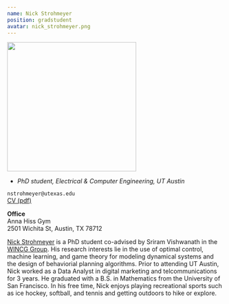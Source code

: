 ```yaml
---
name: Nick Strohmeyer
position: gradstudent
avatar: nick_strohmeyer.png
---
```



<img width="300" src="{{site.baseurl}}/images/people/{{page.avatar}}" data-action="zoom">

- _PhD student, Electrical & Computer Engineering, UT Austin_<br>

<i class="fa fa-envelope-o"></i> `nstrohmeyer@utexas.edu`<br>
<i class="fa fa-newspaper-o"></i> [CV (pdf)](/documents/nick_strohmeyer_cv.pdf)

**Office**<br>
Anna Hiss Gym <br>
2501 Wichita St,
Austin, TX 78712

[Nick Strohmeyer](https://www.linkedin.com/in/nick-strohmeyer-209a3a157/) is a PhD student co-advised by Sriram Vishwanath in the [WINCG Group](https://www.ece.utexas.edu/research/groups/wireless-networking-and-communications-group-wncg). His research interests lie in the use of optimal control, machine learning, and game theory for modeling dynamical systems and the design of behaviorial planning algorithms. Prior to attending UT Austin, Nick worked as a Data Analyst in digital marketing and telcommunications for 3 years. He graduated with a B.S. in Mathematics from the University of San Francisco. In his free time, Nick enjoys playing recreational sports such as ice hockey, softball, and tennis and getting outdoors to hike or explore.
